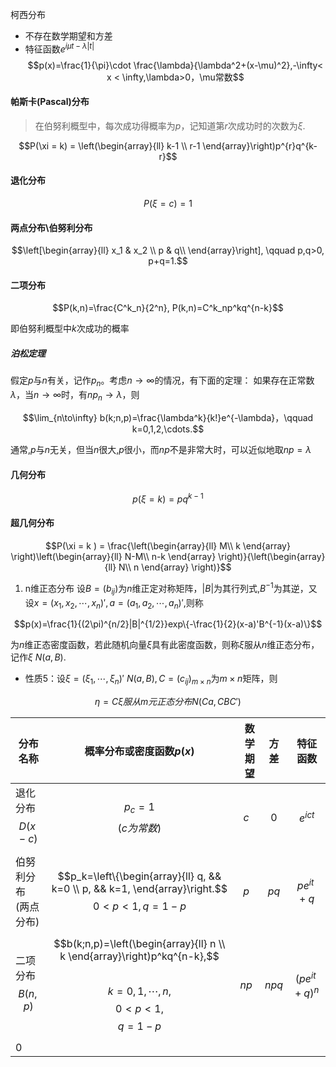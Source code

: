 柯西分布
- 不存在数学期望和方差
- 特征函数$e^{i\mu t - \lambda|t|}$
$$p(x)=\frac{1}{\pi}\cdot \frac{\lambda}{\lambda^2+(x-\mu)^2},-\infty< x < \infty,\lambda>0，\mu常数$$
#### 帕斯卡(Pascal)分布

> 在伯努利概型中，每次成功得概率为$p$，记知道第$r$次成功时的次数为$\xi$.

$$P(\xi = k) = \left(\begin{array}{ll} 
k-1 \\
r-1 
\end{array}\right)p^{r}q^{k-r}$$

#### 退化分布
$$P(\xi =c) = 1$$
#### 两点分布\伯努利分布
$$\left[\begin{array}{ll}
x_1 & x_2 \\
p & q\\
\end{array}\right], \qquad p,q>0, p+q=1.$$
#### 二项分布

$$P(k,n)=\frac{C^k_n}{2^n}, P(k,n)=C^k_np^kq^{n-k}$$

即伯努利概型中$k$次成功的概率

##### 泊松定理
假定$p$与$n$有关，记作$p_n$。考虑$n\to \infty$的情况，有下面的定理：
如果存在正常数$\lambda$，当$n\to \infty$时，有$np_n \to \lambda$，则

$$\lim_{n\to\infty} b(k;n,p)=\frac{\lambda^k}{k!}e^{-\lambda}，\qquad k=0,1,2,\cdots.$$

通常,$p$与$n$无关，但当$n$很大,$p$很小，而$np$不是非常大时，可以近似地取$np=\lambda$

#### 几何分布

$$p(\xi = k)=pq^{k-1}$$

#### 超几何分布

$$P(\xi = k ) = \frac{\left(\begin{array}{ll} M\\ k \end{array} \right)\left(\begin{array}{ll} N-M\\ n-k \end{array} \right)}{\left(\begin{array}{ll} N\\ n \end{array} \right)}$$

1. n维正态分布
设$B=(b_{ij})$为$n$维正定对称矩阵，$|B|$为其行列式,$B^{-1}$为其逆，又设$x=(x_1,x_2,\cdots,x_n)',a=(a_1,a_2,\cdots,a_n)',$则称

$$p(x)=\frac{1}{(2\pi)^{n/2}|B|^{1/2}}exp\{-\frac{1}{2}(x-a)'B^{-1}(x-a)\}$$

为$n$维正态密度函数，若此随机向量$\xi$具有此密度函数，则称$\xi$服从$n$维正态分布，记作$\xi ~N(a,B).$

- 性质5：设$\xi = (\xi_1,\cdots,\xi_n)'~N(a,B),C=(c_{ij})_{m×n}$为$m×n$矩阵，则

$$\eta=C\xi 服从m元正态分布N(Ca,CBC')$$

| 分布名称               | 概率分布或密度函数$p(x)$                                                                                                     |   数学期望 | 方差      | 特征函数              |
| ------------------ | ------------------------------------------------------------------------------------------------------------------- | -----: | ------- | ----------------- |
| 退化分布$$D(x-c)$$     | $$p_c =1$$$$(c为常数)$$                                                                                                |  $$c$$ | $$0$$   | $$e^{ict}$$       |
| 伯努利分布<br>(两点分布)    | $$p_k=\left\{\begin{array}{ll} q, && k=0 \\ p, && k=1, \end{array}\right.$$$$0<p<1, q=1-p$$                         |  $$p$$ | $$pq$$  | $$pe^{it}+q$$     |
| 二项分布<br>$$B(n,p)$$ | $$b(k;n,p)=\left(\begin{array}{ll} n \\ k \end{array}\right)p^kq^{n-k},$$<br>$$k=0,1,\cdots,n,$$$$0<p<1,$$$$q=1-p$$ | $$np$$ | $$npq$$ | $$(pe^{it}+q)^n$$ |
| 0                  |                                                                                                                     |        |         |                   |
